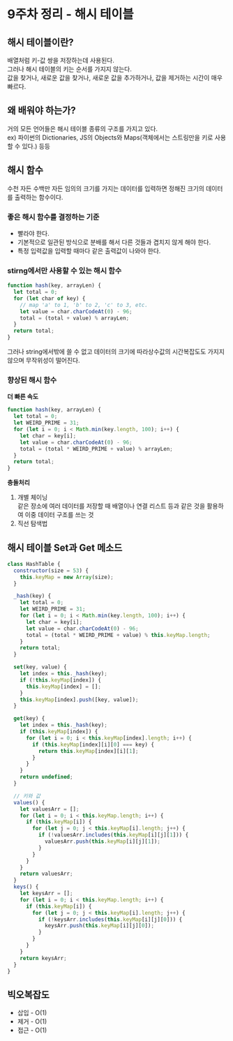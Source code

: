 # 9주차 정리 - 해시 테이블

## 해시 테이블이란?

배열처럼 키-값 쌍을 저장하는데 사용된다.  
그러나 해시 테이블의 키는 순서를 가지지 않는다.  
값을 찾거나, 새로운 값을 찾거나, 새로운 값을 추가하거나, 값을 제거하는 시간이 매우 빠르다.

## 왜 배워야 하는가?

거의 모든 언어들은 해시 테이블 종류의 구조를 가지고 있다.  
ex) 파이썬의 Dictionaries, JS의 Objects와 Maps(객체에서는 스트링만을 키로 사용할 수 있다.) 등등

## 해시 함수

수천 자든 수백만 자든 임의의 크기를 가지는 데이터를 입력하면 정해진 크기의 데이터를 출력하는 함수이다.

### 좋은 해시 함수를 결정하는 기준

- 빨라야 한다.
- 기본적으로 일관된 방식으로 분배를 해서 다른 것들과 겹치지 않게 해야 한다.
- 특정 입력값을 입력할 때마다 같은 출력값이 나와야 한다.

### stirng에서만 사용할 수 있는 해시 함수

```js
function hash(key, arrayLen) {
  let total = 0;
  for (let char of key) {
    // map 'a' to 1, 'b' to 2, 'c' to 3, etc.
    let value = char.charCodeAt(0) - 96;
    total = (total + value) % arrayLen;
  }
  return total;
}
```

그러나 string에서밖에 쓸 수 없고 데이터의 크기에 따라상수값의 시간복잡도도 가지지 않으며 무작위성이 떨어진다.

### 향상된 해시 함수

**더 빠른 속도**

```js
function hash(key, arrayLen) {
  let total = 0;
  let WEIRD_PRIME = 31;
  for (let i = 0; i < Math.min(key.length, 100); i++) {
    let char = key[i];
    let value = char.charCodeAt(0) - 96;
    total = (total * WEIRD_PRIME + value) % arrayLen;
  }
  return total;
}
```

**충돌처리**

1. 개별 체이닝  
   같은 장소에 여러 데이터를 저장할 때 배열이나 연결 리스트 등과 같은 것을 활용하여 이중 데이터 구조를 쓰는 것
2. 직선 탐색법

## 해시 테이블 Set과 Get 메소드

```js
class HashTable {
  constructor(size = 53) {
    this.keyMap = new Array(size);
  }

  _hash(key) {
    let total = 0;
    let WEIRD_PRIME = 31;
    for (let i = 0; i < Math.min(key.length, 100); i++) {
      let char = key[i];
      let value = char.charCodeAt(0) - 96;
      total = (total * WEIRD_PRIME + value) % this.keyMap.length;
    }
    return total;
  }

  set(key, value) {
    let index = this._hash(key);
    if (!this.keyMap[index]) {
      this.keyMap[index] = [];
    }
    this.keyMap[index].push([key, value]);
  }

  get(key) {
    let index = this._hash(key);
    if (this.keyMap[index]) {
      for (let i = 0; i < this.keyMap[index].length; i++) {
        if (this.keyMap[index][i][0] === key) {
          return this.keyMap[index][i][1];
        }
      }
    }
    return undefined;
  }

  // 키와 값
  values() {
    let valuesArr = [];
    for (let i = 0; i < this.keyMap.length; i++) {
      if (this.keyMap[i]) {
        for (let j = 0; j < this.keyMap[i].length; j++) {
          if (!valuesArr.includes(this.keyMap[i][j][1])) {
            valuesArr.push(this.keyMap[i][j][1]);
          }
        }
      }
    }
    return valuesArr;
  }
  keys() {
    let keysArr = [];
    for (let i = 0; i < this.keyMap.length; i++) {
      if (this.keyMap[i]) {
        for (let j = 0; j < this.keyMap[i].length; j++) {
          if (!keysArr.includes(this.keyMap[i][j][0])) {
            keysArr.push(this.keyMap[i][j][0]);
          }
        }
      }
    }
    return keysArr;
  }
}
```

## 빅오복잡도

- 삽입 - O(1)
- 제거 - O(1)
- 접근 - O(1)
